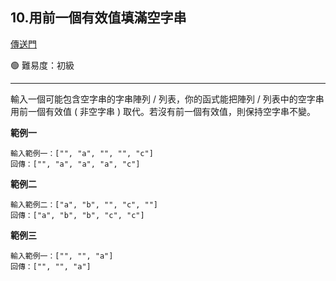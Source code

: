 ## 10.用前一個有效值填滿空字串

[傳送門](https://wehelp.tw/coding/problem/10)

🟢 難易度：初級

---

輸入一個可能包含空字串的字串陣列 / 列表，你的函式能把陣列 / 列表中的空字串用前一個有效值 ( 非空字串 ) 取代。若沒有前一個有效值，則保持空字串不變。

**範例一**

```
輸入範例一：["", "a", "", "", "c"]
回傳：["", "a", "a", "a", "c"]
```

**範例二**

```
輸入範例二：["a", "b", "", "c", ""]
回傳：["a", "b", "b", "c", "c"]
```

**範例三**

```
輸入範例一：["", "", "a"]
回傳：["", "", "a"]
```
